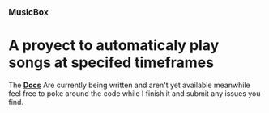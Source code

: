 ### MusicBox
# A proyect to automaticaly play songs at specifed timeframes
The **[Docs](docs/index.md)** Are currently being written and aren't yet available
meanwhile feel free to poke around the code while I finish it and submit any issues you find.